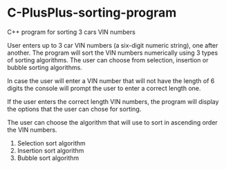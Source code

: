 # C-PlusPlus-sorting-program
C++ program for sorting 3 cars VIN numbers

User enters up to 3 car VIN numbers (a six-digit numeric string), one after another. The program will sort the VIN numbers numerically using 3 types of sorting algorithms. The user can choose from selection, insertion or bubble sorting algorithms.

In case the user will enter a VIN number that will not have the length of 6 digits the console will prompt the user to enter a correct length one.

If the user enters the correct length VIN numbers, the program will display the options that the user can chose for sorting.

The user can choose the algorithm that will use to sort in ascending order the VIN numbers.

1.	Selection sort algorithm
2.	Insertion sort algorithm
3.	Bubble sort algorithm



